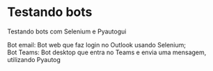 # Testando bots
Testando bots com Selenium e Pyautogui

Bot email: Bot web que faz login no Outlook usando Selenium;
<br>
Bot Teams: Bot desktop que entra no Teams e envia uma mensagem, utilizando Pyautog
